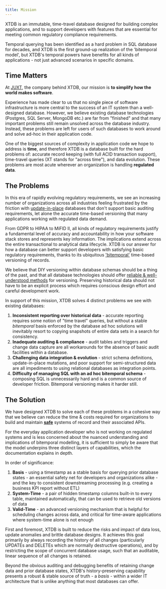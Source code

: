 ```yaml
---
title: Mission
---
```


XTDB is an immutable, time-travel database designed for building complex applications, and to support developers with features that are essential for meeting common regulatory compliance requirements.

Temporal querying has been identified as a hard problem in SQL database for decades, and XTDB is the first ground-up realization of the 'bitemporal model', but XTDB's temporal powers have benefits for all kinds of applications - not just advanced scenarios in specific domains.

## Time Matters

At [JUXT](https://juxt.pro/), the company behind XTDB, our mission is **to simplify how the world makes software**.

Experience has made clear to us that no single piece of software infrastructure is more central to the success of an IT system than a well-designed database.
However, we believe existing database technologies (Postgres, SQL Server, MongoDB etc.) are far from "finished" and that many important problems still remain unsolved across the database industry.
Instead, these problems are left for users of such databases to work around and solve ad-hoc in their application code.

One of the biggest sources of complexity in application code we hope to address is **time**, and therefore XTDB is a database built for the hard problems of: accurate record keeping (with full ACID transaction support), time-travel queries (XT stands for "across time"), and data evolution.
These problems are most acute wherever an organization is handling **regulated data**.

## The Problems

In this era of rapidly evolving regulatory requirements, we see an increasing number of organizations across all industries feeling frustrated by the friction with [update-in-place](https://www.youtube.com/watch?v=JxMz-tyicgo) databases that don't support basic auditing requirements, let alone the accurate time-based versioning that many applications working with regulated data demand.

From GDPR to HIPAA to MiFID II, all kinds of regulatory requirements justify a fundamental level of accuracy and accountability in how your software stack stores and represents key information.
The implications extend across the entire transactional to analytical data lifecycle.
XTDB is our answer for how a database can better support developers with satisfying basic regulatory requirements, thanks to its ubiquitous ['bitemporal'](https://en.wikipedia.org/wiki/Bitemporal_modeling) time-based versioning of records.

We believe that DIY versioning within database schemas should be a thing of the past, and that all database technologies should offer [reliable & well-understood methods](https://www.juxt.pro/blog/bitemporality-and-the-art-of-maintaining-accurate-databases/) for versioning.
Preserving historical data should not have to be an explicit process which requires conscious design effort and careful development work.

In support of this mission, XTDB solves 4 distinct problems we see with existing databases:

1. **Inconsistent reporting over historical data** - accurate reporting requires some notion of "time travel" queries, but without a stable *bitemporal* basis enforced by the database ad hoc solutions will inevitably resort to copying snapshots of entire data sets in a search for consistency.
2. **Inadequate auditing & compliance** - audit tables and triggers and change data capture are all workarounds for the absence of basic audit facilities within a database.
3. **Challenging data integration & evolution** - strict schema definitions, update-in-place mutations, and poor support for semi-structured data are all impediments to using relational databases as integration points.
4. **Difficulty of managing SQL with an ad hoc bitemporal schema** - composing SQL is unnecessarily hard and is a common source of developer friction.
   Bitemporal versioning makes it harder still.

## The Solution

We have designed XTDB to solve each of these problems in a cohesive way that we believe can reduce the time & costs required for organizations to build and maintain [**safe**](https://www.juxt.pro/blog/kent-beck-podcast/) systems of record and their associated APIs.

For the everyday application developer who is not working on regulated systems and is less concerned about the nuanced understanding and implications of bitemporal modelling, it is sufficient to simply be aware that the model underpins three distinct layers of capabilities, which the documentation explains in depth.

In order of significance:

1. **Basis** - using a timestamp as a stable basis for querying prior database states - an essential safety net for developers and organizations alike - and the key to consistent downstreaming processing (e.g. creating a business KPI report without ETL)
2. **System-Time** - a pair of hidden timestamp columns built-in to every table, maintained automatically, that can be used to retrieve old versions of data
3. **Valid-Time** - an advanced versioning mechanism that is helpful for scheduling changes across data, and critical for time-aware applications where system-time alone is not enough

First and foremost, XTDB is built to reduce the risks and impact of data loss, update anomalies and brittle database designs.
It achieves this goal primarily by always recording the history of all changes (particularly UPDATEs and DELETEs which are normally destructive operations), and by restricting the scope of concurrent database usage, such that an auditable, linear sequence of all changes is retained.

Beyond the obvious auditing and debugging benefits of retaining change data and prior database states, XTDB's history-preserving capability presents a robust & stable source of truth - a *basis* - within a wider IT architecture that is unlike anything that most databases can offer.

